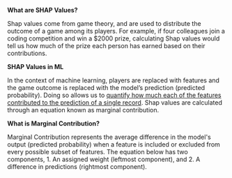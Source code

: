 **What are SHAP Values?**

Shap values come from game theory, and are used to distribute the outcome of a game among its players. For example, if four colleagues join a 
coding competition and win a $2000 prize, calculating Shap values would tell us how much of the prize each person has earned based on their contributions. 

**SHAP Values in ML**

In the context of machine learning, players are replaced with features and the game outcome is replaced with the model’s prediction (predicted probability). Doing so allows us to <ins>quantify how much each of the features contributed to the prediction of a single record</ins>. Shap values are calculated through an equation known as marginal contribution.

**What is Marginal Contribution?**

Marginal Contribution represents the average difference in the model's output (predicted probability) when a feature is included or excluded from every possible subset of features. The equation below has two components, 1. An assigned weight (leftmost component), and 2. A difference in predictions (rightmost component).


